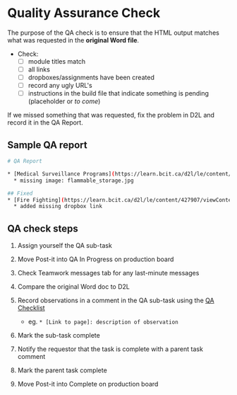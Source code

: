 # Quality Assurance Check

The purpose of the QA check is to ensure that the HTML output matches what was requested in the **original Word file**.

* Check:
  * [ ] module titles match
  * [ ] all links
  * [ ] dropboxes/assignments have been created
  * [ ] record any ugly URL's
  * [ ] instructions in the build file that indicate something is pending (placeholder or *to come*)

If we missed something that was requested, fix the problem in D2L and record it in the QA Report.

## Sample QA report

```bash
# QA Report

* [Medical Surveillance Programs](https://learn.bcit.ca/d2l/le/content/427907/viewContent/2722107/View)
  * missing image: flammable_storage.jpg

## Fixed
* [Fire Fighting](https://learn.bcit.ca/d2l/le/content/427907/viewContent/2722114/View)
  * added missing dropbox link
```

## QA check steps

1. Assign yourself the QA sub-task
1. Move Post-it into QA In Progress on production board
1. Check Teamwork messages tab for any last-minute messages
1. Compare the original Word doc to D2L
1. Record observations in a comment in the QA sub-task using the [QA Checklist](https://courseproduction.ltc.bcit.ca/qa-checklist.md)

    * eg. `* [Link to page]: description of observation`

1. Mark the sub-task complete
1. Notify the requestor that the task is complete with a parent task comment
1. Mark the parent task complete
1. Move Post-it into Complete on production board
